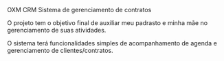 OXM CRM
Sistema de gerenciamento de contratos

O projeto tem o objetivo final de auxiliar meu padrasto e minha mãe no gerenciamento de suas atividades.

O sistema terá funcionalidades simples de acompanhamento de agenda e gerenciamento de clientes/contratos.
